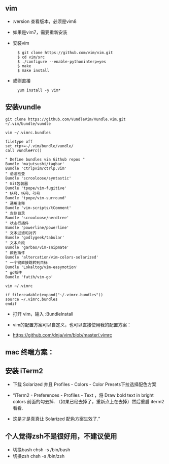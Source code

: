 ## vim
- :version 查看版本，必须是vim8
- 如果是vim7，需要重新安装
- 安装vim

        $ git clone https://github.com/vim/vim.git
        $ cd vim/src
        $ ./configure --enable-pythoninterp=yes
        $ make
        $ make install

- 或则直接

        yum install -y vim*

## 安装vundle

    git clone https://github.com/VundleVim/Vundle.vim.git ~/.vim/bundle/vundle

    vim ~/.vimrc.bundles

    filetype off
    set rtp+=~/.vim/bundle/vundle/
    call vundle#rc()

    " Define bundles via Github repos "
    Bundle 'majutsushi/tagbar'
    Bundle 'ctrlpvim/ctrlp.vim'
    " 语法检查
    Bundle 'scrooloose/syntastic'
    " Git包装器
    Bundle 'tpope/vim-fugitive'
    " 括号，括号，引号
    Bundle 'tpope/vim-surround'
    " 通用注释
    Bundle 'vim-scripts/tComment'
    " 左侧目录
    Bundle 'scrooloose/nerdtree'
    " 状态行插件
    Bundle 'powerline/powerline'
    " 文本过滤和对齐
    Bundle 'godlygeek/tabular'
    " 文本片段
    Bundle 'garbas/vim-snipmate'
    " 颜色插件
    Bundle 'altercation/vim-colors-solarized'
    " 一个键直接跳转到目标
    Bundle 'Lokaltog/vim-easymotion'
    " go插件
    Bundle 'fatih/vim-go'

    vim ~/.vimrc

    if filereadable(expand("~/.vimrc.bundles"))
    source ~/.vimrc.bundles
    endif

- 打开 vim，输入 :BundleInstall

- vim的配置方案可以自定义，也可以直接使用我的配置方案：
- https://github.com/dnja/vim/blob/master/.vimrc

## mac 终端方案：

## 安装 iTerm2
- 下载 Solarized 并且 Profiles - Colors - Color Presets下拉选择配色方案
- “iTerm2 - Preferences - Profiles - Text ，将 Draw bold text in bright colors 前面的勾去掉. （如果已经去掉了，重新点上在去掉）然后重启 iterm2 看看.

- 这是才是真真让 Solarized 配色方案生效了.”

## 个人觉得zsh不是很好用，不建议使用
- 切换bash
    chsh -s /bin/bash
- 切换zsh
    chsh -s /bin/zsh
